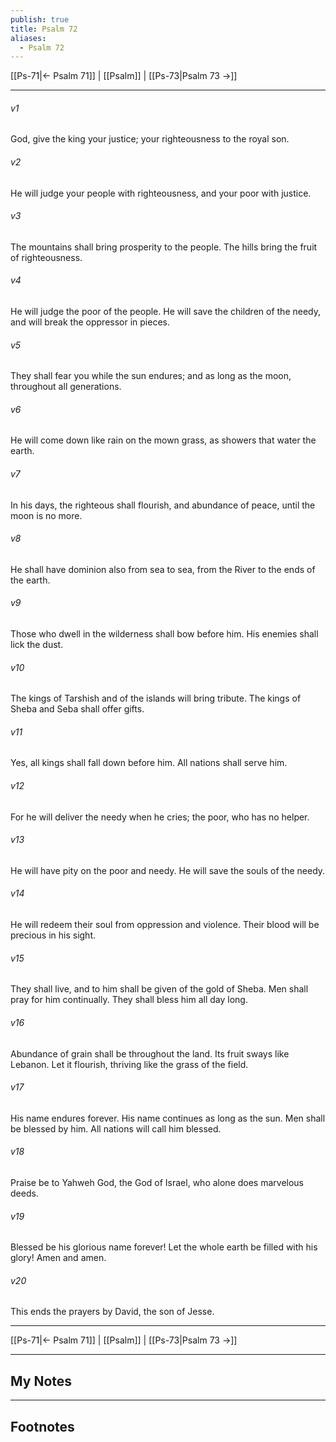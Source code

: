 ```yaml
---
publish: true
title: Psalm 72
aliases:
  - Psalm 72
---
```


[[Ps-71|← Psalm 71]] | [[Psalm]] | [[Ps-73|Psalm 73 →]]
***



###### v1 
God, give the king your justice; your righteousness to the royal son. 

###### v2 
He will judge your people with righteousness, and your poor with justice. 

###### v3 
The mountains shall bring prosperity to the people. The hills bring the fruit of righteousness. 

###### v4 
He will judge the poor of the people. He will save the children of the needy, and will break the oppressor in pieces. 

###### v5 
They shall fear you while the sun endures; and as long as the moon, throughout all generations. 

###### v6 
He will come down like rain on the mown grass, as showers that water the earth. 

###### v7 
In his days, the righteous shall flourish, and abundance of peace, until the moon is no more. 

###### v8 
He shall have dominion also from sea to sea, from the River to the ends of the earth. 

###### v9 
Those who dwell in the wilderness shall bow before him. His enemies shall lick the dust. 

###### v10 
The kings of Tarshish and of the islands will bring tribute. The kings of Sheba and Seba shall offer gifts. 

###### v11 
Yes, all kings shall fall down before him. All nations shall serve him. 

###### v12 
For he will deliver the needy when he cries; the poor, who has no helper. 

###### v13 
He will have pity on the poor and needy. He will save the souls of the needy. 

###### v14 
He will redeem their soul from oppression and violence. Their blood will be precious in his sight. 

###### v15 
They shall live, and to him shall be given of the gold of Sheba. Men shall pray for him continually. They shall bless him all day long. 

###### v16 
Abundance of grain shall be throughout the land. Its fruit sways like Lebanon. Let it flourish, thriving like the grass of the field. 

###### v17 
His name endures forever. His name continues as long as the sun. Men shall be blessed by him. All nations will call him blessed. 

###### v18 
Praise be to Yahweh God, the God of Israel, who alone does marvelous deeds. 

###### v19 
Blessed be his glorious name forever! Let the whole earth be filled with his glory! Amen and amen. 

###### v20 
This ends the prayers by David, the son of Jesse.

***
[[Ps-71|← Psalm 71]] | [[Psalm]] | [[Ps-73|Psalm 73 →]]

---
## My Notes

---
## Footnotes